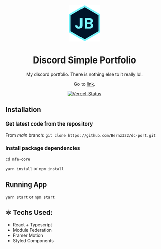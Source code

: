 <div align="center">
  <img alt="Logo" src="https://raw.githubusercontent.com/Bernz322/my-portfolio/main/src/assets/logo/logo.png" width="100" />
</div>
<h1 align="center">Discord Simple Portfolio</h1>
<p align="center">
 My discord portfolio. There is nothing else to it really lol.
</p>
<div align="center">
  Go to 
    <a href="https://celestial6000.vercel.app" target="_blank" rel='noreferrer'> link</a>.
</div>

<p align="center">
  <a href="https://app.netlify.com/sites/jeffreybernadas/deploys" target="_blank" rel='noreferrer'>
    <img src="https://therealsujitk-vercel-badge.vercel.app/?app=celestial" alt='Vercel-Status' />
  </a>
</p>

## Installation

### Get latest code from the repository

From _main_ branch: `git clone https://github.com/Bernz322/dc-port.git`

### Install package dependencies

`cd mfe-core`

`yarn install` or `npm install`

## Running App

`yarn start` or `npm start`

## ⚛️ Techs Used:

<ul>
    <li>React + Typescript</li>
    <li>Module Federation</li>
    <li>Framer Motion</li>
    <li>Styled Components</li>
</ul>
